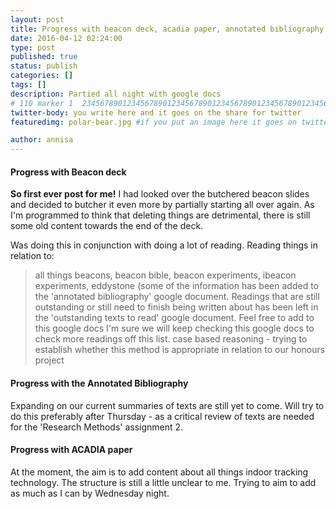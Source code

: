 ```yaml
---
layout: post
title: Progress with beacon deck, acadia paper, annotated bibliography and annotated links
date: 2016-04-12 02:24:00
type: post
published: true
status: publish
categories: []
tags: []
description: Partied all night with google docs
# 110 marker 1  234567890123456789012345678901234567890123456789012345678901234567890123456789012345678901234567890123456789
twitter-body: you write here and it goes on the share for twitter
featuredimg: polar-bear.jpg #if you put an image here it goes on twitter too

author: annisa
---
```




#### Progress with Beacon deck

<b>So first ever post for me!</b>
I had looked over the butchered beacon slides and decided to butcher it even more by partially starting all over again. As I'm programmed to think that deleting things are detrimental, there is still some old content towards the end of the deck. 

Was doing this in conjunction with doing a lot of reading. Reading things in relation to:
> all things beacons, beacon bible, beacon experiments, ibeacon experiments, eddystone (some of the information has been added to the 'annotated bibliography' google document. Readings that are still outstanding or still need to finish being written about has been left in the 'outstanding texts to read' google document. Feel free to add to this google docs I'm sure we will keep checking this google docs to check more readings off this list.
> case based reasoning - trying to establish whether this method is appropriate in relation to our honours project

#### Progress with the Annotated Bibliography
Expanding on our current summaries of texts are still yet to come. Will try to do this preferably after Thursday - as a critical review of texts are needed for the 'Research Methods' assignment 2. 

#### Progress with ACADIA paper
At the moment, the aim is to add content about all things indoor tracking technology. The structure is still a little unclear to me. Trying to aim to add as much as I can by Wednesday night. 
